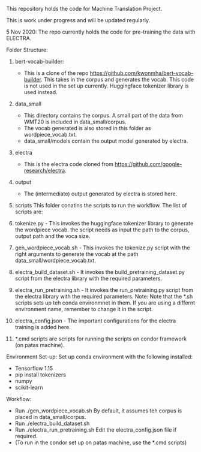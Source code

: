 This repository holds the code for Machine Translation Project. 

This is work under progress and will be updated regularly.

5 Nov 2020: The repo currently holds the code for pre-training the data with ELECTRA.

Folder Structure:
1. bert-vocab-builder:
   - This is a clone of the repo https://github.com/kwonmha/bert-vocab-builder. This takes in the corpus and generates the vocab. This code is not used in the set up currently. Huggingface tokenizer library is used instead.

2. data_small
    - This directory contains the corpus. A small part of the data from WMT20 is included in data_small/corpus.
    - The vocab generated is also stored in this folder as wordpiece_vocab.txt.
    - data_small/models contain the output model generated by electra.

3. electra
    - This is the electra code cloned from https://github.com/google-research/electra.

4. output
    - The (intermediate) output generated by electra is stored here.

5. scripts
This folder conatins the scripts to run the workflow. The list of scripts are:
  1. tokenize.py - This invokes the huggingface tokenizer library to generate the wordpiece vocab. the script needs as input the path to the corpus, output path and the voca size.
  2. gen_wordpiece_vocab.sh - This invokes the tokenize.py script with the right arguments to generate the vocab at the path data_small/wordpiece_vocab.txt.
  3. electra_build_dataset.sh - It invokes the build_pretraining_dataset.py script from the electra library with the required parameters.
  4. electra_run_pretraining.sh - It invokes the run_pretraining.py script from the electra library with the required parameters.
  Note: Note that the *.sh scripts sets up teh conda environmnet in them. If you are using a differnt environment name, remember to change it in the script.
  5. electra_config.json - The important configurations for the electra training is added here.
  6. *.cmd scripts are scripts for running the scripts on condor framework (on patas machine).

  Environment Set-up:
  Set up conda environment with the following installed:
  - Tensorflow 1.15
  - pip install tokenizers
  - numpy
  - scikit-learn


  Workflow:
   - Run ./gen_wordpiece_vocab.sh
      By default, it assumes teh corpus is placed in data_small/corpus.
   - Run ./electra_build_dataset.sh
   - Run ./electra_run_pretraining.sh
      Edit the electra_config.json file if required. 
   - (To run in the condor set up on patas machine, use the *.cmd scripts)  